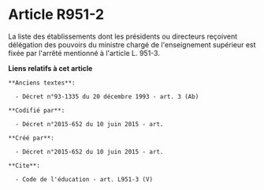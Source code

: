 # Article R951-2

La liste des établissements dont les présidents ou directeurs reçoivent délégation des pouvoirs du ministre chargé de
l'enseignement supérieur est fixée par l'arrêté mentionné à l'article L. 951-3.

**Liens relatifs à cet article**

	**Anciens textes**:

	  - Décret n°93-1335 du 20 décembre 1993 - art. 3 (Ab)

	**Codifié par**:

	  - Décret n°2015-652 du 10 juin 2015 - art.

	**Créé par**:

	  - Décret n°2015-652 du 10 juin 2015 - art.

	**Cite**:

	  - Code de l'éducation - art. L951-3 (V)
